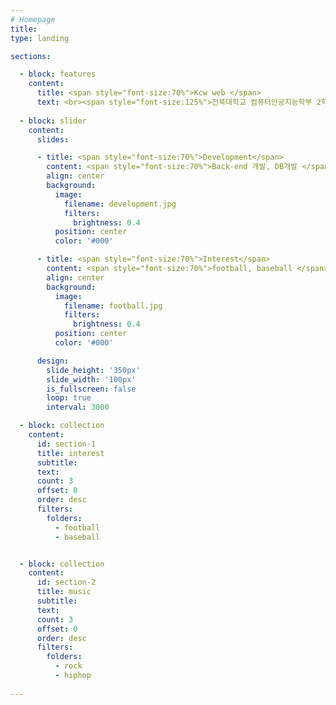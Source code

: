 ```yaml
---
# Homepage
title:
type: landing

sections:

  - block: features
    content:
      title: <span style="font-size:70%">Kcw web </span>
      text: <br><span style="font-size:125%">전북대학교 컴퓨터인공지능학부 2학년 김찬우의 홈페이지에 오신 것을 환영합니다.</span> <br><br>
        
  - block: slider
    content:
      slides:

      - title: <span style="font-size:70%">Development</span>
        content: <span style="font-size:70%">Back-end 개발, DB개발 </span>
        align: center
        background:
          image:
            filename: development.jpg
            filters:
              brightness: 0.4
          position: center
          color: '#000'

      - title: <span style="font-size:70%">Interest</span>
        content: <span style="font-size:70%">football, baseball </span>
        align: center
        background:
          image:
            filename: football.jpg
            filters:
              brightness: 0.4
          position: center
          color: '#000'

      design:
        slide_height: '350px'
        slide_width: '100px'
        is_fullscreen: false
        loop: true
        interval: 3000

  - block: collection
    content:
      id: section-1
      title: interest
      subtitle:
      text:
      count: 3
      offset: 0
      order: desc
      filters:
        folders:
          - football
          - baseball


  - block: collection
    content:
      id: section-2
      title: music
      subtitle:
      text:
      count: 3
      offset: 0
      order: desc
      filters:
        folders:
          - rock
          - hiphop
  
---
```


